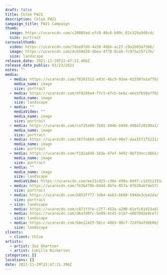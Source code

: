 ```yaml
---
draft: false
title: Chloé FW21
description: Chloé FW21
campaign_title: FW21 Campaign
thumb:
  image: https://ucarecdn.com/c20685ad-efc9-40c6-b99c-82c329a9d0cd/
  size: portrait
carouselthumb:
  video: https://ucarecdn.com/7dae87dd-4a38-49bb-ac27-c9a1b03a7368/
  image: https://ucarecdn.com/4cb50d26-dbea-4f78-8ca6-7c975e15f17b/
  size: landscape
release_date: 2021-11-29T21:47:21.406Z
release_date_public: 03/23/2021
notes: ""
media:
  - media: https://ucarecdn.com/70201512-e93c-4bc9-93ee-81550fe1aff0/
    media_name: image
    size: portrait
  - media: https://ucarecdn.com/df0299a4-f7c5-47cb-be6c-e6e5fb59a7f0/
    media_name: image
    size: landscape
  - media: ""
    mediaVideo: ""
    media_name: image
    size: portrait
  - media: https://ucarecdn.com/caf25e00-7b01-40db-b494-498af20199a1/
    media_name: image
    size: portrait
  - media: https://ucarecdn.com/36ffe604-ad65-4fad-90e7-daa15f1f5221/
    media_name: image
    size: portrait
  - media: https://ucarecdn.com/f182a6d8-183e-47ef-9d92-9b73deccd861/
    media_name: image
    size: portrait
  - media: ""
    media_name: image
    size: landscape
    mediaVideo: https://ucarecdn.com/be21c425-c36e-490a-8d47-c1d312333423/
  - media: https://ucarecdn.com/7b36470b-8444-4bfe-857a-87628ab7de57/
    size: portrait
  - media: https://ucarecdn.com/b853ff77-3db4-4eb3-b680-594de3cb42da/
    size: portrait
  - size: landscape
    media: https://ucarecdn.com/c871f3fe-c2f7-452e-a200-b1efc81d23ad/
  - media: https://ucarecdn.com/dba7d0fc-5e89-4cd1-b187-e0070d2e8ce7/
    size: landscape
  - media: https://ucarecdn.com/b0e12425-58cc-40b5-90cf-72df8af98b0b/
    size: landscape
clients:
  - client: Chloe
artists:
  - artist: Zoë Ghertner
  - artist: Camilla Nickerson
categories: []
locations: []
date: 2021-11-29T21:47:21.396Z
---
```

